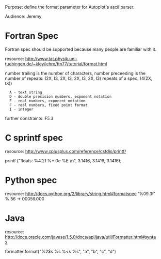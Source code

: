 Purpose: define the format parameter for Autoplot's ascii parser.

Audience: Jeremy

# Fortran Spec

Fortran spec should be supported because many people are familiar with
it.

resource:
<http://www.tat.physik.uni-tuebingen.de/~kley/lehre/ftn77/tutorial/format.html>

number trailing is the number of characters, number preceeding is the
number of repeats: (2X, I3, 2X, I3, 2X, I3, 2X, I3) repeats of a spec:
(4(2X, I3))

```
  A - text string
  D - double precision numbers, exponent notation
  E - real numbers, exponent notation
  F - real numbers, fixed point format
  I - integer
```

further constraints: F5.3

# C sprintf spec

resource: <http://www.cplusplus.com/reference/cstdio/printf/>

printf ("floats: %4.2f %+.0e %E \\n", 3.1416, 3.1416, 3.1416);

# Python spec

resource: <http://docs.python.org/2/library/string.html#formatspec>
'%09.3f' % 56 -\> 00056.000

# Java

resource:
<http://docs.oracle.com/javase/1.5.0/docs/api/java/util/Formatter.html#syntax>

formatter.format("%2$s %s %\<s %s", "a", "b", "c", "d")

